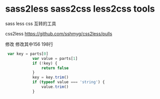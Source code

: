 
# sass2less sass2css less2css tools

sass less css 互转的工具

css2less  https://github.com/sshmyg/css2less/pulls

修改 修改其中156 198行
```javascript
 var key = parts[0]
            var value = parts[1]
            if (!key) {
                return false
            }
            key = key.trim()
            if (typeof value === 'string') {
                value.trim()
            }
```
